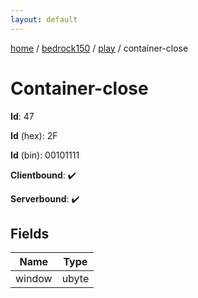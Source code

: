 ```yaml
---
layout: default
---
```


[home](/)  /  [bedrock150](/protocol/bedrock150)  /  [play](/protocol/bedrock150/play)  /  container-close

# Container-close

**Id**: 47

**Id** (hex): 2F

**Id** (bin): 00101111

**Clientbound**: ✔️

**Serverbound**: ✔️

## Fields

Name | Type
---|---
window | ubyte

